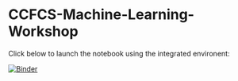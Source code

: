 # CCFCS-Machine-Learning-Workshop

Click below to launch the notebook using the integrated environent:

[![Binder](https://mybinder.org/badge_logo.svg)](https://mybinder.org/v2/gh/Ira-Shokar/CCFCS-Machine-Learning-Workshop/HEAD)
